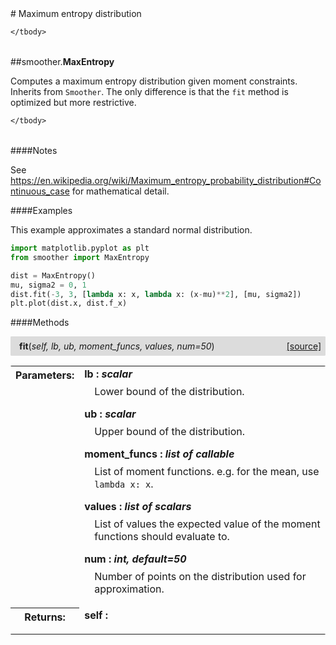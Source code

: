 <script src="https://cdn.mathjax.org/mathjax/latest/MathJax.js?config=TeX-AMS-MML_HTMLorMML" type="text/javascript"></script>

<link rel="stylesheet" href="https://assets.readthedocs.org/static/css/readthedocs-doc-embed.css" type="text/css" />

<style>
    a.src-href {
        float: right;
    }
    p.attr {
        margin-top: 0.5em;
        margin-left: 1em;
    }
    p.func-header {
        background-color: gainsboro;
        border-radius: 0.1em;
        padding: 0.5em;
        padding-left: 1em;
    }
    table.field-table {
        border-radius: 0.1em
    }
</style># Maximum entropy distribution

<table class="docutils field-list field-table" frame="void" rules="none">
    <col class="field-name" />
    <col class="field-body" />
    <tbody valign="top">
        
    </tbody>
</table>



##smoother.**MaxEntropy**



Computes a maximum entropy distribution given moment constraints. Inherits
from `Smoother`. The only difference is that the `fit` method is optimized
but more restrictive.

<table class="docutils field-list field-table" frame="void" rules="none">
    <col class="field-name" />
    <col class="field-body" />
    <tbody valign="top">
        
    </tbody>
</table>

####Notes

See
<https://en.wikipedia.org/wiki/Maximum_entropy_probability_distribution#Continuous_case>
for mathematical detail.

####Examples

This example approximates a standard normal distribution.

```python
import matplotlib.pyplot as plt
from smoother import MaxEntropy

dist = MaxEntropy()
mu, sigma2 = 0, 1
dist.fit(-3, 3, [lambda x: x, lambda x: (x-mu)**2], [mu, sigma2])
plt.plot(dist.x, dist.f_x)
```

####Methods



<p class="func-header">
    <i></i> <b>fit</b>(<i>self, lb, ub, moment_funcs, values, num=50</i>) <a class="src-href" target="_blank" href="https://github.com/dsbowen/smoother/blob/master/smoother/max_entropy.py#L36">[source]</a>
</p>



<table class="docutils field-list field-table" frame="void" rules="none">
    <col class="field-name" />
    <col class="field-body" />
    <tbody valign="top">
        <tr class="field">
    <th class="field-name"><b>Parameters:</b></td>
    <td class="field-body" width="100%"><b>lb : <i>scalar</i></b>
<p class="attr">
    Lower bound of the distribution.
</p>
<b>ub : <i>scalar</i></b>
<p class="attr">
    Upper bound of the distribution.
</p>
<b>moment_funcs : <i>list of callable</i></b>
<p class="attr">
    List of moment functions. e.g. for the mean, use <code>lambda x: x</code>.
</p>
<b>values : <i>list of scalars</i></b>
<p class="attr">
    List of values the expected value of the moment functions should evaluate to.
</p>
<b>num : <i>int, default=50</i></b>
<p class="attr">
    Number of points on the distribution used for approximation.
</p></td>
</tr>
<tr class="field">
    <th class="field-name"><b>Returns:</b></td>
    <td class="field-body" width="100%"><b>self : <i></i></b>
<p class="attr">
    
</p></td>
</tr>
    </tbody>
</table>

